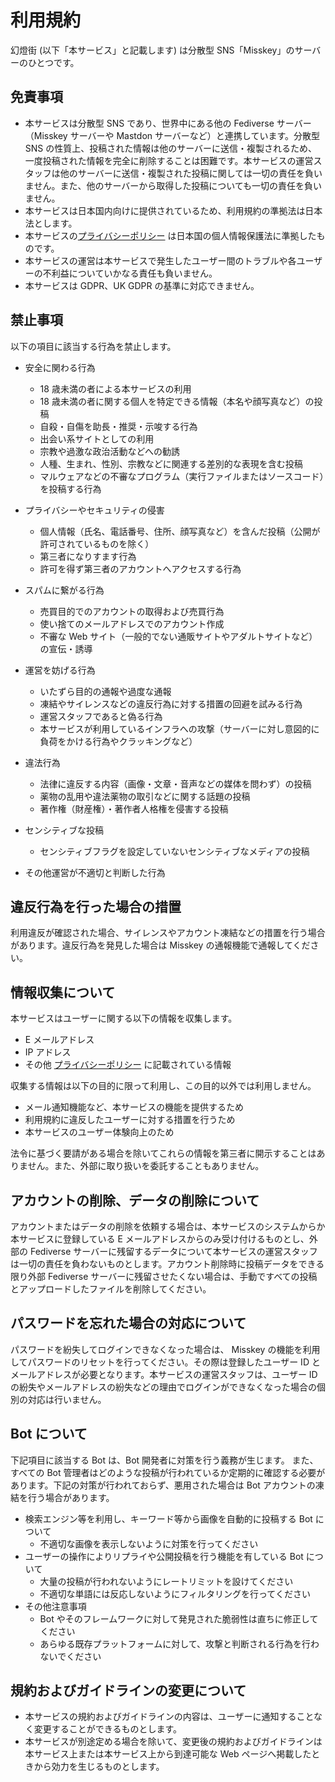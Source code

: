 # 利用規約

幻燈街 (以下「本サービス」と記載します) は分散型 SNS「Misskey」のサーバーのひとつです。

## 免責事項

-   本サービスは分散型 SNS であり、世界中にある他の Fediverse サーバー（Misskey サーバーや Mastdon サーバーなど）と連携しています。分散型 SNS の性質上、投稿された情報は他のサーバーに送信・複製されるため、一度投稿された情報を完全に削除することは困難です。本サービスの運営スタッフは他のサーバーに送信・複製された投稿に関しては一切の責任を負いません。また、他のサーバーから取得した投稿についても一切の責任を負いません。
-   本サービスは日本国内向けに提供されているため、利用規約の準拠法は日本法とします。
-   本サービスの[プライバシーポリシー](/privacy_policy.md) は日本国の個人情報保護法に準拠したものです。
-   本サービスの運営は本サービスで発生したユーザー間のトラブルや各ユーザーの不利益についていかなる責任も負いません。
-   本サービスは GDPR、UK GDPR の基準に対応できません。

## 禁止事項

以下の項目に該当する行為を禁止します。

-   安全に関わる行為

    -   18 歳未満の者による本サービスの利用
    -   18 歳未満の者に関する個人を特定できる情報（本名や顔写真など）の投稿
    -   自殺・自傷を助長・推奨・示唆する行為
    -   出会い系サイトとしての利用
    -   宗教や過激な政治活動などへの勧誘
    -   人種、生まれ、性別、宗教などに関連する差別的な表現を含む投稿
    -   マルウェアなどの不審なプログラム（実行ファイルまたはソースコード）を投稿する行為

-   プライバシーやセキュリティの侵害

    -   個人情報（氏名、電話番号、住所、顔写真など）を含んだ投稿（公開が許可されているものを除く）
    -   第三者になりすます行為
    -   許可を得ず第三者のアカウントへアクセスする行為

-   スパムに繋がる行為

    -   売買目的でのアカウントの取得および売買行為
    -   使い捨てのメールアドレスでのアカウント作成
    -   不審な Web サイト（一般的でない通販サイトやアダルトサイトなど）の宣伝・誘導

-   運営を妨げる行為

    -   いたずら目的の通報や過度な通報
    -   凍結やサイレンスなどの違反行為に対する措置の回避を試みる行為
    -   運営スタッフであると偽る行為
    -   本サービスが利用しているインフラへの攻撃（サーバーに対し意図的に負荷をかける行為やクラッキングなど）

-   違法行為

    -   法律に違反する内容（画像・文章・音声などの媒体を問わず）の投稿
    -   薬物の乱用や違法薬物の取引などに関する話題の投稿
    -   著作権（財産権）・著作者人格権を侵害する投稿

-   センシティブな投稿

    -   センシティブフラグを設定していないセンシティブなメディアの投稿

-   その他運営が不適切と判断した行為

## 違反行為を行った場合の措置

利用違反が確認された場合、サイレンスやアカウント凍結などの措置を行う場合があります。違反行為を発見した場合は Misskey の通報機能で通報してください。

## 情報収集について

本サービスはユーザーに関する以下の情報を収集します。

-   E メールアドレス
-   IP アドレス
-   その他 [プライバシーポリシー](/privacy_policy.md) に記載されている情報

収集する情報は以下の目的に限って利用し、この目的以外では利用しません。

-   メール通知機能など、本サービスの機能を提供するため
-   利用規約に違反したユーザーに対する措置を行うため
-   本サービスのユーザー体験向上のため

法令に基づく要請がある場合を除いてこれらの情報を第三者に開示することはありません。また、外部に取り扱いを委託することもありません。

## アカウントの削除、データの削除について

アカウントまたはデータの削除を依頼する場合は、本サービスのシステムからか本サービスに登録している E メールアドレスからのみ受け付けるものとし、外部の Fediverse サーバーに残留するデータについて本サービスの運営スタッフは一切の責任を負わないものとします。アカウント削除時に投稿データをできる限り外部 Fediverse サーバーに残留させたくない場合は、手動ですべての投稿とアップロードしたファイルを削除してください。

## パスワードを忘れた場合の対応について

パスワードを紛失してログインできなくなった場合は、 Misskey の機能を利用してパスワードのリセットを行ってください。その際は登録したユーザー ID とメールアドレスが必要となります。本サービスの運営スタッフは、ユーザー ID の紛失やメールアドレスの紛失などの理由でログインができなくなった場合の個別の対応は行いません。

## Bot について

下記項目に該当する Bot は、Bot 開発者に対策を行う義務が生じます。 また、すべての Bot 管理者はどのような投稿が行われているか定期的に確認する必要があります。下記の対策が行われておらず、悪用された場合は Bot アカウントの凍結を行う場合があります。

-   検索エンジン等を利用し、キーワード等から画像を自動的に投稿する Bot について
    -   不適切な画像を表示しないように対策を行ってください
-   ユーザーの操作によりリプライや公開投稿を行う機能を有している Bot について
    -   大量の投稿が行われないようにレートリミットを設けてください
    -   不適切な単語には反応しないようにフィルタリングを行ってください
-   その他注意事項
    -   Bot やそのフレームワークに対して発見された脆弱性は直ちに修正してください
    -   あらゆる既存プラットフォームに対して、攻撃と判断される行為を行わないでください

## 規約およびガイドラインの変更について

-   本サービスの規約およびガイドラインの内容は、ユーザーに通知することなく変更することができるものとします。
-   本サービスが別途定める場合を除いて、変更後の規約およびガイドラインは本サービス上または本サービス上から到達可能な Web ページへ掲載したときから効力を生じるものとします。
